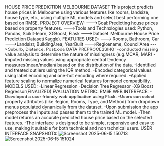 HOUSE PRICE PREDICTION MELBOURNE DATASET
  This project predicts house prices in Melbourne using various features like rooms, landsize, house type, etc., using multiple ML models and select best performing one based on RMSE.
PROJECT OVERVIEW:
--->Goal: Predicting house prices based on property features.
--->Tools and Technologies used: Python, Pandas, Scikit-learn, XGBoost, Flask
--->Dataset: Melbourne House Price Prediction Dataset(Kaggle).
FEATURES USED:
---> Rooms, Bathroom, Car
--->Landsizr, BuildingArea, YearBuilt
--->Regionname, CouncilArea
--->Suburb, Distance, Postcode
DATA PREPROCESSING:
-conducted missing value analysis to determine the nature of missingness (e.g.MCAR, MAR)
-Imputed missing values using appropriate central tendency measures(mean/median) based on the distribution of the data.
-Identified and treated outliers using the IQR method.
-Encoded categorical values using label encoding and one-hot encoding where required.
-Applied feature scaling to normalize numerical features for model compatibility.
MODELS USED:
-Linear Regression
-Decision Tree Regressor
-XG Boost Regressor(FINALIZED)
EVALUATION METRIC: RMSE
WEB INTERFACE:
-Developed a user friendly web application using Flask.
-Users can select property attributes (like Region, Rooms, Type, and Method) from dropdown menus populated dynamically from the dataset.
-Upon submission the app preprocess the inputs and passes them to the trained ML model.
-Then model returns an accurate predicted house price based on the selected features.
-The interface is designed to be simple, responsive and easy to use, making it suitable for both technical and non technical users.
USER INTERFACE SNAPSHOTS:
  ![Screenshot 2025-06-15 150713](https://github.com/user-attachments/assets/3a87ffdf-9229-4a8c-ad8b-8f3c111f8afc)
  ![Screenshot 2025-06-15 151024](https://github.com/user-attachments/assets/ef293c16-718d-401c-b6d8-5feac9dca624)




  
